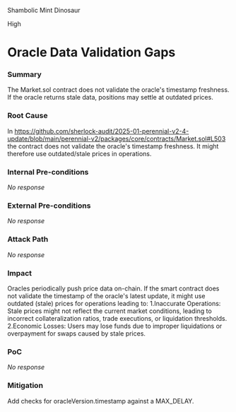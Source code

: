Shambolic Mint Dinosaur

High

# Oracle Data Validation Gaps

### Summary

The Market.sol contract does not validate the oracle's timestamp freshness. If the oracle returns stale data, positions may settle at outdated prices.

### Root Cause

In https://github.com/sherlock-audit/2025-01-perennial-v2-4-update/blob/main/perennial-v2/packages/core/contracts/Market.sol#L503 the contract does not validate the oracle's timestamp freshness. It might therefore use outdated/stale prices in operations.

### Internal Pre-conditions

_No response_

### External Pre-conditions

_No response_

### Attack Path

_No response_

### Impact

Oracles periodically push price data on-chain. If the smart contract does not validate the timestamp of the oracle's latest update, it might use outdated (stale) prices for operations leading to:
1.Inaccurate Operations: Stale prices might not reflect the current market conditions, leading to incorrect collateralization ratios, trade executions, or liquidation thresholds.
2.Economic Losses: Users may lose funds due to improper liquidations or overpayment for swaps caused by stale prices.

### PoC

_No response_

### Mitigation

Add checks for oracleVersion.timestamp against a MAX_DELAY.